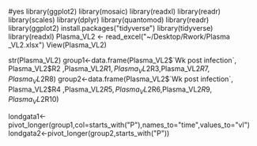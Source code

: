 
#yes
library(ggplot2)
library(mosaic)
library(readxl)
library(readr)
library(scales)
library(dplyr)
library(quantomod)
library(readr)
library(ggplot2)
install.packages("tidyverse")
library(tidyverse)
library(readxl)
 Plasma_VL2 <- read_excel("~/Desktop/Rwork/Plasma _VL2.xlsx")
 View(Plasma_VL2) 
 
str(Plasma_VL2)
group1<-data.frame(Plasma_VL2$`Wk post infection`, Plasma_VL2$R2 ,Plasma_VL2$R1,Plasma_VL2$R3,Plasma_VL2$R7,Plasma_VL2$R8)
 group2<-data.frame(Plasma_VL2$`Wk post infection`, Plasma_VL2$R4 ,Plasma_VL2$R5,Plasma_VL2$R6,Plasma_VL2$R9,Plasma_VL2$R10)
 
londgata1<-pivot_longer(group1,col=starts_with("P"),names_to="time",values_to="vl")
londgata2<-pivot_longer(group2,starts_with("P"))

